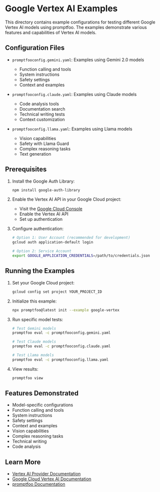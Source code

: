 # Google Vertex AI Examples

This directory contains example configurations for testing different Google Vertex AI models using promptfoo. The examples demonstrate various features and capabilities of Vertex AI models.

## Configuration Files

- `promptfooconfig.gemini.yaml`: Examples using Gemini 2.0 models

  - Function calling and tools
  - System instructions
  - Safety settings
  - Context and examples

- `promptfooconfig.claude.yaml`: Examples using Claude models

  - Code analysis tools
  - Documentation search
  - Technical writing tests
  - Context customization

- `promptfooconfig.llama.yaml`: Examples using Llama models
  - Vision capabilities
  - Safety with Llama Guard
  - Complex reasoning tasks
  - Text generation

## Prerequisites

1. Install the Google Auth Library:

   ```sh
   npm install google-auth-library
   ```

2. Enable the Vertex AI API in your Google Cloud project:

   - Visit the [Google Cloud Console](https://console.cloud.google.com)
   - Enable the Vertex AI API
   - Set up authentication

3. Configure authentication:

   ```sh
   # Option 1: User Account (recommended for development)
   gcloud auth application-default login

   # Option 2: Service Account
   export GOOGLE_APPLICATION_CREDENTIALS=/path/to/credentials.json
   ```

## Running the Examples

1. Set your Google Cloud project:

   ```sh
   gcloud config set project YOUR_PROJECT_ID
   ```

2. Initialize this example:

   ```bash
   npx promptfoo@latest init --example google-vertex
   ```

3. Run specific model tests:

   ```sh
   # Test Gemini models
   promptfoo eval -c promptfooconfig.gemini.yaml

   # Test Claude models
   promptfoo eval -c promptfooconfig.claude.yaml

   # Test Llama models
   promptfoo eval -c promptfooconfig.llama.yaml
   ```

4. View results:
   ```sh
   promptfoo view
   ```

## Features Demonstrated

- Model-specific configurations
- Function calling and tools
- System instructions
- Safety settings
- Context and examples
- Vision capabilities
- Complex reasoning tasks
- Technical writing
- Code analysis

## Learn More

- [Vertex AI Provider Documentation](https://www.promptfoo.dev/docs/providers/vertex/)
- [Google Cloud Vertex AI Documentation](https://cloud.google.com/vertex-ai/docs)
- [promptfoo Documentation](https://www.promptfoo.dev/docs/)
